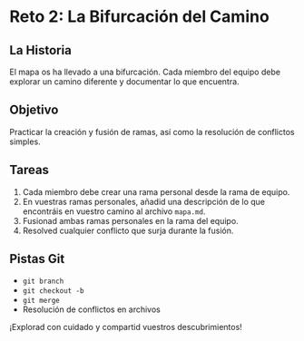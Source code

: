 # Reto 2: La Bifurcación del Camino

## La Historia
El mapa os ha llevado a una bifurcación. Cada miembro del equipo debe explorar un camino diferente y documentar lo que encuentra.

## Objetivo
Practicar la creación y fusión de ramas, así como la resolución de conflictos simples.

## Tareas
1. Cada miembro debe crear una rama personal desde la rama de equipo.
2. En vuestras ramas personales, añadid una descripción de lo que encontráis en vuestro camino al archivo `mapa.md`.
3. Fusionad ambas ramas personales en la rama del equipo.
4. Resolved cualquier conflicto que surja durante la fusión.

## Pistas Git
- `git branch`
- `git checkout -b`
- `git merge`
- Resolución de conflictos en archivos

¡Explorad con cuidado y compartid vuestros descubrimientos!